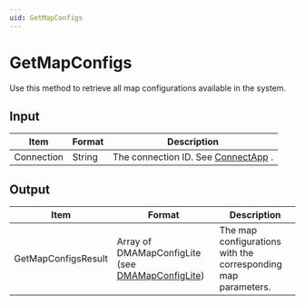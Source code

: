 ```yaml
---
uid: GetMapConfigs
---
```


# GetMapConfigs

Use this method to retrieve all map configurations available in the system.

## Input

| Item       | Format | Description                                          |
|------------|--------|------------------------------------------------------|
| Connection | String | The connection ID. See [ConnectApp](xref:ConnectApp) . |

## Output

| Item                | Format                                                                                           | Description                                                   |
|---------------------|--------------------------------------------------------------------------------------------------|---------------------------------------------------------------|
| GetMapConfigsResult | Array of DMAMapConfigLite (see [DMAMapConfigLite](xref:DMAMapConfigLite)) | The map configurations with the corresponding map parameters. |

